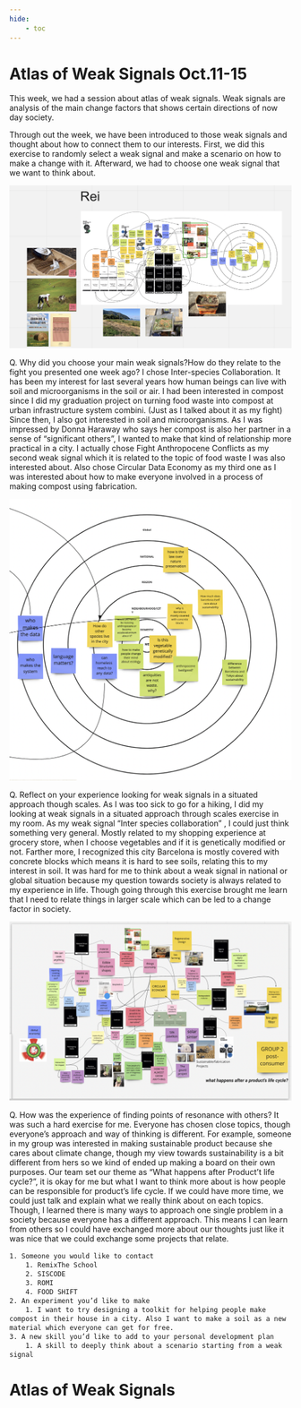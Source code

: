 ```yaml
---
hide:
    - toc
---
```


**Atlas of Weak Signals Oct.11-15**
====================


This week, we had a session about atlas of weak signals.
Weak signals are analysis of the main change factors that shows certain directions of now day society.

Through out the week, we have been introduced to those weak signals and thought about how to connect them to our interests. First, we did this exercise to randomly select a weak signal and make a scenario on how to make a change with it.  Afterward, we had to choose one weak signal that we want to think about.

![](../images/AoWS/myworkspace.jpg)

Q. Why did you choose your main weak signals?How do they relate to the fight you presented one week ago?
 I chose Inter-species  Collaboration. It has been my interest for last several years how human beings can live with soil and microorganisms in the soil or air. I had been interested in compost  since I did my graduation project on turning food waste into compost at urban infrastructure system combini. (Just as I talked about it as my fight)  Since then, I also got interested in soil and microorganisms.  As I was impressed by Donna Haraway who says her compost is also her partner in a sense of “significant others”, I wanted to make that kind of relationship more practical in a city. I actually chose Fight Anthropocene Conflicts as my second weak signal which it is related to the topic of food waste I was also interested about. Also chose Circular Data Economy as my third one as I was interested about how to make everyone involved in a process of making compost using fabrication.

![](../images/AoWS/multischalar.jpg)

Q. Reflect on your experience looking for weak signals in a situated approach though scales.
As I was too sick to go for a hiking, I did my looking at weak signals in a situated approach through scales exercise in my room.  As my weak signal “Inter species collaboration” , I could just think something very general. Mostly related to my shopping experience at grocery store, when I choose vegetables and if it is genetically modified or not. Farther more, I recognized this city Barcelona is mostly covered with concrete blocks which means it is hard to see soils, relating this to my interest in soil. 
It was hard for me to think about a weak signal in national or global situation because my question towards society is always related to my experience in life. Though going through this exercise brought me  learn that I need to relate things in larger scale which can be led to a change factor in society.

![](../images/AoWS/group.jpg)

Q. How was the experience of finding points of resonance with others?
It was such a hard exercise for me. Everyone has chosen close topics, though everyone’s approach and way of thinking is different.  For example, someone in my group was interested in making sustainable product because she cares about climate change, though my view towards sustainability is a bit different from hers so we kind of ended up making a board on their own purposes. Our team set our theme as “What happens after Product’t life cycle?”, it is okay for me but what I want to think more about is how people can be responsible for product’s life cycle. If we could have more time, we could just talk and explain what we really think about on each topics. Though, I learned there is many ways to approach one single problem in a society because everyone has a different approach. This means I can learn from others so I could have exchanged more about our thoughts just like  it was nice that we could exchange some projects that relate. 


    1. Someone you would like to contact
        1. RemixThe School
        2. SISCODE
        3. ROMI
        4. FOOD SHIFT
    2. An experiment you’d like to make 
        1. I want to try designing a toolkit for helping people make compost in their house in a city. Also I want to make a soil as a new material which everyone can get for free.
    3. A new skill you’d like to add to your personal development plan
        1. A skill to deeply think about a scenario starting from a weak signal

# Atlas of Weak Signals

